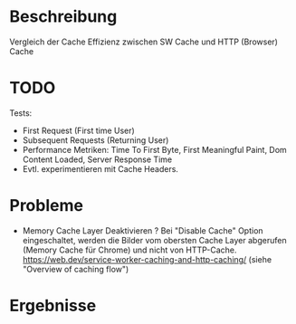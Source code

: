 # Beschreibung
Vergleich der Cache Effizienz zwischen SW Cache und HTTP (Browser) Cache

# TODO
Tests: 
- First Request (First time User)
- Subsequent Requests (Returning User)
- Performance Metriken: Time To First Byte, First Meaningful Paint, Dom Content Loaded, Server Response Time 
- Evtl. experimentieren mit Cache Headers.

# Probleme

- Memory Cache Layer Deaktivieren ? Bei "Disable Cache" Option eingeschaltet, werden die Bilder vom obersten Cache Layer abgerufen (Memory Cache für Chrome) und nicht von HTTP-Cache.
  https://web.dev/service-worker-caching-and-http-caching/ (siehe "Overview of caching flow")  
  

# Ergebnisse



